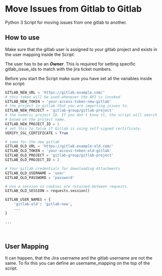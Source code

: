 # Move Issues from Gitlab to Gitlab
Python 3 Script for moving issues from one gitlab to another.

## How to use

Make sure that the gitlab user is assigned to your gitlab project and exists in the user mapping inside the Script. 

The user has to be an ***Owner***. This is required for setting specific gitlab_issue_ids to match with the jira ticket numbers.

Before you start the Script make sure you have set all the variables inside the script:


```python
GITLAB_NEW_URL = 'https://gitlab.example.com/'
# this token will be used whenever the API is invoked
GITLAB_NEW_TOKEN = 'your-access-token-new-gitlab'
# the project in gitlab that you are importing issues to.
GITLAB_NEW_PROJECT = 'gitlab-group/gitlab-project'
# the numeric project ID. If you don't know it, the script will search for it
# based on the project name.
GITLAB_NEW_PROJECT_ID = 1
# set this to false if Gitlab is using self-signed certificate.
VERIFY_SSL_CERTIFICATE = True

# same for the new gitlab
GITLAB_OLD_URL = 'https://gitlab.example-old.com/'
GITLAB_OLD_TOKEN = 'your-access-token-old-gitlab'
GITLAB_OLD_PROJECT = 'gitlab-group/gitlab-project'
GITLAB_OLD_PROJECT_ID = 2

# Your gitlab credentials for downloading Attachments
GITLAB_OLD_USERNAME = 'user'
GITLAB_OLD_PASSWORD = 'password'

# Use a session so cookies are retained between requests.
GITLAB_OLD_SESSION = requests.session()

GITLAB_USER_NAMES = {
    'gitlab-old': 'gitlab-new',
    ...
}

...

```

<br>

## User Mapping

It can happen, that the Jira username and the gitlab username are not the same. To fix this you can define an username_mapping on the top of the script.
